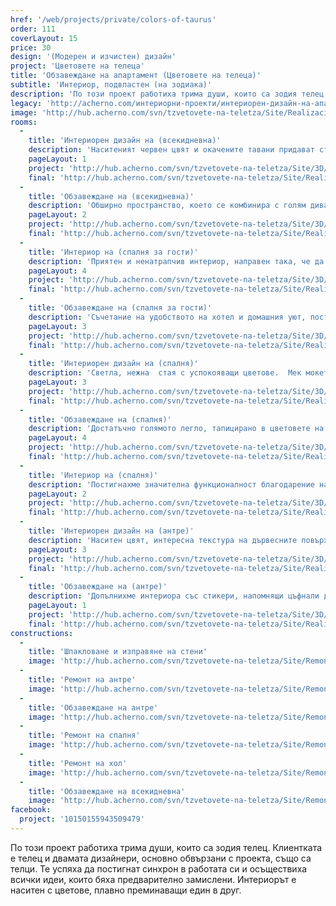 ```yaml
---
href: '/web/projects/private/colors-of-taurus'
order: 111
coverLayout: 15
price: 30
design: '(Модерен и изчистен) дизайн'
project: 'Цветовете на телеца'
title: 'Обзавеждане на апартамент (Цветовете на телеца)'
subtitle: 'Интериор, подвластен (на зодиака)'
description: 'По този проект работиха трима души, които са зодия телец. Клиентката е телец и двамата дизайнери, основно обвързани с проекта, също са телци. Те успяха да постигнат синхрон в работата си и осъществиха всички идеи, които бяха предварително замислени. Интериорът е наситен с цветове, плавно преминаващи един в друг.'
legacy: 'http://acherno.com/интериорни-проекти/интериорен-дизайн-на-апартаменти/цветовете-на-телеца/обзавеждане.html'
image: 'http://hub.acherno.com/svn/tzvetovete-na-teletza/Site/Realizacia/02-h.jpg'
rooms:
  -
    title: 'Интериорен дизайн на (всекидневна)'
    description: 'Наситеният червен цвят и окачените тавани придават стил на всекидневната. Смесицата от различни материали носи на стаята усещането за многообразие и уют.'
    pageLayout: 1
    project: 'http://hub.acherno.com/svn/tzvetovete-na-teletza/Site/3D/01-h_f.jpg'
    final: 'http://hub.acherno.com/svn/tzvetovete-na-teletza/Site/Realizacia/01-h.jpg'
  -
    title: 'Обзавеждане на (всекидневна)'
    description: 'Обширно пространство, което се комбинира с голям диван и интересни орнаменти по стените. Холът и кухнята са в едно голямо общо помещение, изпълнено със светлина от големите прозорци. '
    pageLayout: 2
    project: 'http://hub.acherno.com/svn/tzvetovete-na-teletza/Site/3D/02-h_f.jpg'
    final: 'http://hub.acherno.com/svn/tzvetovete-na-teletza/Site/Realizacia/02-h.jpg'
  -
    title: 'Интериор на (спалня за гости)'
    description: 'Приятен и ненатрапчив интериор, направен така, че да се хареса на всички гости. Голяма спалня и стилно преливащи един в друг цветове, за които гостите ще говорят дълго.'
    pageLayout: 4
    project: 'http://hub.acherno.com/svn/tzvetovete-na-teletza/Site/3D/04-d_f.jpg'
    final: 'http://hub.acherno.com/svn/tzvetovete-na-teletza/Site/Realizacia/04-s.jpg'
  -
    title: 'Обзавеждане на (спалня за гости)'
    description: 'Съчетание на удобството на хотел и домашния уют, постигнато благодарение на голямото легло, на всички орнаменти и аксесоари.'
    pageLayout: 3
    project: 'http://hub.acherno.com/svn/tzvetovete-na-teletza/Site/3D/05-d_f.jpg'
    final: 'http://hub.acherno.com/svn/tzvetovete-na-teletza/Site/Realizacia/05-s.jpg'
  -
    title: 'Интериорен дизайн на (спалня)'
    description: 'Светла, нежна  стая с успокояващи цветове.  Мек мокет на пода и огледала, отразяващи пространството. '
    pageLayout: 3
    project: 'http://hub.acherno.com/svn/tzvetovete-na-teletza/Site/3D/07-s_f.jpg'
    final: 'http://hub.acherno.com/svn/tzvetovete-na-teletza/Site/Realizacia/07-s2.jpg'
  -
    title: 'Обзавеждане на (спалня)'
    description: 'Достатъчно голямото легло, тапицирано в цветовете на стаята, е изпълнено условие за една пълноценна почивка.'
    pageLayout: 4
    project: 'http://hub.acherno.com/svn/tzvetovete-na-teletza/Site/3D/08-s_f.jpg'
    final: 'http://hub.acherno.com/svn/tzvetovete-na-teletza/Site/Realizacia/08-s2.jpg'
  -
    title: 'Интериор на (спалня)'
    description: 'Постигнахме значителна функционалност благодарение на многото гардероби и шкафове. Дори има телевизор, тайно подаващ се от своето скривалище. '
    pageLayout: 2
    project: 'http://hub.acherno.com/svn/tzvetovete-na-teletza/Site/3D/09-s_f.jpg'
    final: 'http://hub.acherno.com/svn/tzvetovete-na-teletza/Site/Realizacia/09-s2.jpg'
  -
    title: 'Интериорен дизайн на (антре)'
    description: 'Наситен цвят, интересна текстура на дървесните повърхности и запомнящ се мотив на ламперията. Много гардероби и шкафове за всичко необходимо.'
    pageLayout: 3
    project: 'http://hub.acherno.com/svn/tzvetovete-na-teletza/Site/3D/11-k_f.jpg'
    final: 'http://hub.acherno.com/svn/tzvetovete-na-teletza/Site/Realizacia/11-a.jpg'
  -
    title: 'Обзавеждане на (антре)'
    description: 'Допълнихме интериора със стикери, напомнящи цъфнали дървета, за да стане всичко перфектно. '
    pageLayout: 1
    project: 'http://hub.acherno.com/svn/tzvetovete-na-teletza/Site/3D/12-k_f.jpg'
    final: 'http://hub.acherno.com/svn/tzvetovete-na-teletza/Site/Realizacia/12-a.jpg'
constructions:
  - 
    title: 'Шпакловане и изправяне на стени'
    image: 'http://hub.acherno.com/svn/tzvetovete-na-teletza/Site/Remonti/09-r.JPG'
  - 
    title: 'Ремонт на антре'
    image: 'http://hub.acherno.com/svn/tzvetovete-na-teletza/Site/Remonti/11-r.JPG'
  - 
    title: 'Обзавеждане на антре'
    image: 'http://hub.acherno.com/svn/tzvetovete-na-teletza/Site/Remonti/14-r.JPG'
  - 
    title: 'Ремонт на спалня'
    image: 'http://hub.acherno.com/svn/tzvetovete-na-teletza/Site/Remonti/12-r.JPG'
  - 
    title: 'Ремонт на хол'
    image: 'http://hub.acherno.com/svn/tzvetovete-na-teletza/Site/Remonti/03-r.JPG'
  - 
    title: 'Обзавеждане на всекидневна'
    image: 'http://hub.acherno.com/svn/tzvetovete-na-teletza/Site/Remonti/04-r.JPG'
facebook:
  project: '10150155943509479'
---
```

По този проект работиха трима души, които са зодия телец. Клиентката е телец и двамата дизайнери, основно обвързани с проекта, също са телци. Те успяха да постигнат синхрон в работата си и осъществиха всички идеи, които бяха предварително замислени. Интериорът е наситен с цветове, плавно преминаващи един в друг.
